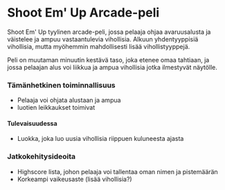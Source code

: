 # Shoot Em' Up Arcade-peli

Shoot Em' Up tyylinen arcade-peli, jossa pelaaja ohjaa avaruusalusta ja väistelee ja ampuu vastaantulevia vihollisia.
Alkuun yhdentyyppisiä vihollisia, mutta myöhemmin mahdollisesti lisää vihollistyyppejä.

Peli on muutaman minuutin kestävä taso, joka etenee omaa tahtiaan, ja jossa pelaajan alus voi liikkua ja ampua vihollisia jotka ilmestyvät näytölle.


### Tämänhetkinen toiminnallisuus
- Pelaaja voi ohjata alustaan ja ampua
- luotien leikkaukset toimivat
#### Tulevaisuudessa
- Luokka, joka luo uusia vihollisia riippuen kuluneesta ajasta

### Jatkokehitysideoita
- Highscore lista, johon pelaaja voi tallentaa oman nimen ja pistemäärän
- Korkeampi vaikeusaste (lisää vihollisia?)
